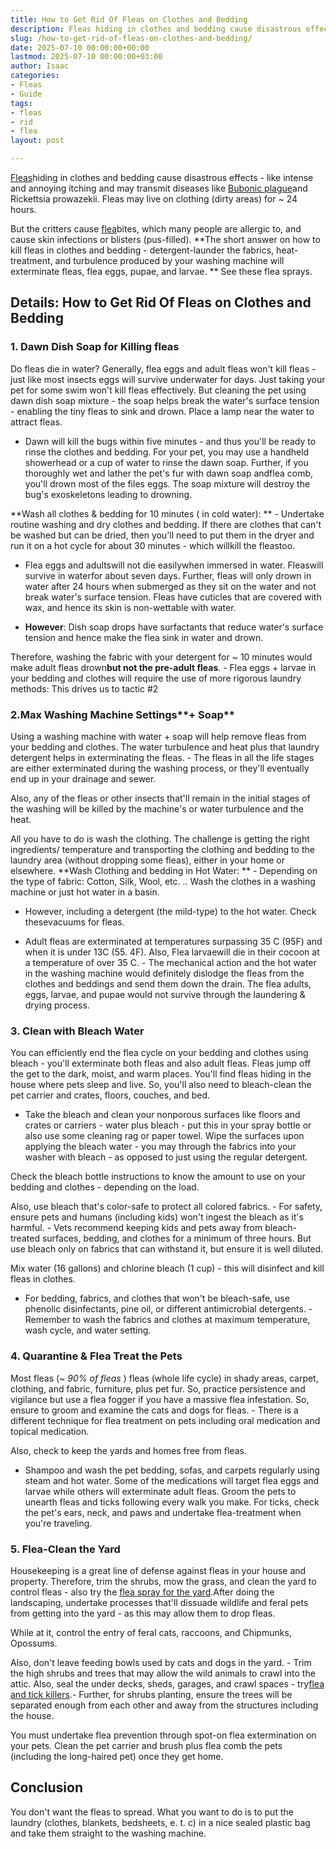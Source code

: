 ```yaml
---
title: How to Get Rid Of Fleas on Clothes and Bedding
description: Fleas hiding in clothes and bedding cause disastrous effects
slug: /how-to-get-rid-of-fleas-on-clothes-and-bedding/
date: 2025-07-10 00:00:00+00:00
lastmod: 2025-07-10 00:00:00+03:00
author: Isaac
categories:
- Fleas
- Guide
tags:
- fleas
- rid
- flea
layout: post

---
```

[Fleas](https://pestpolicy.com/getting-rid-of-fleas-in-the-carpet/)hiding in clothes and bedding cause disastrous effects - like intense and annoying itching and may transmit diseases like [Bubonic plague](https://www.mayoclinic.org/diseases-conditions/plague/symptoms-causes/syc-20351291)and Rickettsia prowazekii. Fleas may live on clothing (dirty areas) for ~ 24 hours.

But the critters cause [flea](https://pestpolicy.com/how-to-get-rid-of-flea-eggs-on-cats/)bites, which many people are allergic to, and cause skin infections or blisters (pus-filled). **The short answer on how to kill fleas in clothes and bedding - detergent-launder the fabrics, heat-treatment, and turbulence produced by your washing machine will exterminate fleas, flea eggs, pupae, and larvae. ** See these flea sprays.

##  Details: How to Get Rid Of Fleas on Clothes and Bedding

###  1. Dawn Dish Soap for Killing fleas

Do fleas die in water? Generally, flea eggs and adult fleas won't kill fleas - just like most insects eggs will survive underwater for days. Just taking your pet for some swim won't kill fleas effectively. But cleaning the pet using dawn dish soap mixture - the soap helps break the water's surface tension - enabling the tiny fleas to sink and drown. Place a lamp near the water to attract fleas.

- Dawn will kill the bugs within five minutes - and thus you'll be ready to rinse the clothes and bedding. For your pet, you may use a handheld showerhead or a cup of water to rinse the dawn soap. Further, if you thoroughly wet and lather the pet's fur with dawn soap andflea comb, you'll drown most of the files eggs. The soap mixture will destroy the bug's exoskeletons leading to drowning.

**Wash all clothes & bedding for 10 minutes ( in cold water): ** - Undertake routine washing and dry clothes and bedding. If there are clothes that can't be washed but can be dried, then you'll need to put them in the dryer and run it on a hot cycle for about 30 minutes - which willkill the fleastoo.

- Flea eggs and adultswill not die easilywhen immersed in water. Fleaswill survive in waterfor about seven days. Further, fleas will only drown in water after 24 hours when submerged as they sit on the water and not break water's surface tension. Fleas have cuticles that are covered with wax, and hence its skin is non-wettable with water.

- **However**: Dish soap drops have surfactants that reduce water's surface tension and hence make the flea sink in water and drown.

Therefore, washing the fabric with your detergent for ~ 10 minutes would make adult fleas drown**but not the pre-adult fleas**. - Flea eggs + larvae in your bedding and clothes will require the use of more rigorous laundry methods: This drives us to tactic #2

###  2.Max Washing Machine Settings**+ Soap**

Using a washing machine with water + soap will help remove fleas from your bedding and clothes. The water turbulence and heat plus that laundry detergent helps in exterminating the fleas. - The fleas in all the life stages are either exterminated during the washing process, or they'll eventually end up in your drainage and sewer.

Also, any of the fleas or other insects that'll remain in the initial stages of the washing will be killed by the machine's or water turbulence and the heat.

All you have to do is wash the clothing. The challenge is getting the right ingredients/ temperature and transporting the clothing and bedding to the laundry area (without dropping some fleas), either in your home or elsewhere. **Wash Clothing and bedding in Hot Water: ** - Depending on the type of fabric: Cotton, Silk, Wool, etc. .. Wash the clothes in a washing machine or just hot water in a basin.

- However, including a detergent (the mild-type) to the hot water. Check thesevacuums for fleas.

- Adult fleas are exterminated at temperatures surpassing 35 C (95F) and when it is under 13C (55. 4F). Also, Flea larvaewill die in their cocoon at a temperature of over 35 C. - The mechanical action and the hot water in the washing machine would definitely dislodge the fleas from the clothes and beddings and send them down the drain. The flea adults, eggs, larvae, and pupae would not survive through the laundering & drying process.

###  3. Clean with Bleach Water

You can efficiently end the flea cycle on your bedding and clothes using bleach - you'll exterminate both fleas and also adult fleas. Fleas jump off the get to the dark, moist, and warm places. You'll find fleas hiding in the house where pets sleep and live. So, you'll also need to bleach-clean the pet carrier and crates, floors, couches, and bed.

- Take the bleach and clean your nonporous surfaces like floors and crates or carriers - water plus bleach - put this in your spray bottle or also use some cleaning rag or paper towel. Wipe the surfaces upon applying the bleach water - you may through the fabrics into your washer with bleach - as opposed to just using the regular detergent.

Check the bleach bottle instructions to know the amount to use on your bedding and clothes - depending on the load.

Also, use bleach that's color-safe to protect all colored fabrics. - For safety, ensure pets and humans (including kids) won't ingest the bleach as it's harmful. - Vets recommend keeping kids and pets away from bleach-treated surfaces, bedding, and clothes for a minimum of three hours. But use bleach only on fabrics that can withstand it, but ensure it is well diluted.

Mix water (16 gallons) and chlorine bleach (1 cup) - this will disinfect and kill fleas in clothes.

- For bedding, fabrics, and clothes that won't be bleach-safe, use phenolic disinfectants, pine oil, or different antimicrobial detergents. - Remember to wash the fabrics and clothes at maximum temperature, wash cycle, and water setting.

###  4. Quarantine & Flea Treat the Pets

Most fleas (~ *90% of fleas* ) fleas (whole life cycle) in shady areas, carpet, clothing, and fabric, furniture, plus pet fur. So, practice persistence and vigilance but use a flea fogger if you have a massive flea infestation. So, ensure to groom and examine the cats and dogs for fleas. - There is a different technique for flea treatment on pets including oral medication and topical medication.

Also, check to keep the yards and homes free from fleas.

- Shampoo and wash the pet bedding, sofas, and carpets regularly using steam and hot water. Some of the medications will target flea eggs and larvae while others will exterminate adult fleas. Groom the pets to unearth fleas and ticks following every walk you make. For ticks, check the pet's ears, neck, and paws and undertake flea-treatment when you're traveling.

###  5. Flea-Clean the Yard

Housekeeping is a great line of defense against fleas in your house and property. Therefore, trim the shrubs, mow the grass, and clean the yard to control fleas - also try the [flea spray for the yard](https://pestpolicy.com/best-flea-spray-for-yard/).After doing the landscaping, undertake processes that'll dissuade wildlife and feral pets from getting into the yard - as this may allow them to drop fleas.

While at it, control the entry of feral cats, raccoons, and Chipmunks, Opossums.

Also, don't leave feeding bowls used by cats and dogs in the yard. - Trim the high shrubs and trees that may allow the wild animals to crawl into the attic. Also, seal the under decks, sheds, garages, and crawl spaces - try[flea and tick killers](https://pets.webmd.com/flea-tick-control-15/default.htm).- Further, for shrubs planting, ensure the trees will be separated enough from each other and away from the structures including the house.

You must undertake flea prevention through spot-on flea extermination on your pets. Clean the pet carrier and brush plus flea comb the pets (including the long-haired pet) once they get home.

##  Conclusion

You don't want the fleas to spread. What you want to do is to put the laundry (clothes, blankets, bedsheets, e. t. c) in a nice sealed plastic bag and take them straight to the washing machine.

